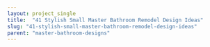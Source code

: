 ```yaml
---
layout: project_single
title:  "41 Stylish Small Master Bathroom Remodel Design Ideas"
slug: "41-stylish-small-master-bathroom-remodel-design-ideas"
parent: "master-bathroom-designs"
---
```

 